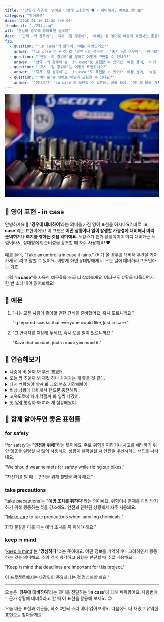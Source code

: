 ```yaml
---
title: "'만일의 경우에' 영어로 어떻게 표현할까 🛡️ - 대비해서, 예비로 영어로"
category: "영어표현"
date: "2025-01-10 11:32 +09:00"
thumbnail: "./253.png"
alt: "만일의 경우에 영어표현 썸네일"
desc: "'만약 ~의 경우에', '혹시 ~일 경우에', '예비로'를 영어로 어떻게 표현하면 좋을까요? '비가 올 경우에 우산을 가져가', '늦을 경우를 대비해서 미리 전화해' 등을 영어로 표현하는 법을 배워봅시다. 다양한 예문을 통해서 연습하고 본인의 표현으로 만들어 보세요."
faq:
  - question: "'in case'의 한국어 의미는 무엇인가요?"
    answer: "'in case'는 한국어로 '만약 ~의 경우에', '혹시 ~일 경우에', '예비로' 등으로 번역될 수 있습니다."
  - question: "'만약 ~의 경우에'를 영어로 어떻게 표현할 수 있나요?"
    answer: "'만약 ~의 경우에'는 'in case'로 표현할 수 있어요. 예를 들어, '비가 올 경우에 우산을 가져가'는 'Take an umbrella in case it rains'로 말할 수 있어요."
  - question: "'혹시 ~일 경우에'는 어떻게 표현하나요?"
    answer: "'혹시 ~일 경우에'는 'in case'로 표현할 수 있어요. 예를 들어, '늦을 경우를 대비해서 미리 전화해'는 'Call me in case you're late'로 말할 수 있어요."
  - question: "'예비로'는 영어로 어떻게 표현할 수 있나요?"
    answer: "'예비로'는 'in case'로 표현할 수 있어요. 예를 들어, '예비로 물을 가지고 가는 게 좋겠어'는 'It's good to bring water in case'로 말할 수 있어요."
---
```


![테이블에 있는 나사모음](./253-1.jpg)

## 🌟 영어 표현 - in case

안녕하세요 👋 '**경우에 대비하여**'라는 의미를 가진 영어 표현을 아시나요? 바로 '**in case**'라는 표현이에요! 이 표현은 **어떤 상황이나 일이 발생할 가능성에 대비해서 미리 준비하거나 조치를 취하는 것을 의미해요.** 뉘앙스가 뭔가 긍정적이고 미리 대비하는 느낌이라서, 상대방에게 준비성을 강조할 때 자주 사용해요! 🛡️

예를 들어, "Take an umbrella in case it rains." (비가 올 경우를 대비해 우산을 가져가세요.)라고 말할 수 있어요. 이렇게 하면 상대방에게 비 오는 날에 대비하라고 조언하는 거죠.

<ins class="adsbygoogle"
     style="display:block"
     data-ad-client="ca-pub-1465612013356152"
     data-ad-slot="2106896038"
     data-ad-format="auto"
     data-full-width-responsive="true"></ins>

<script>
     (adsbygoogle = window.adsbygoogle || []).push({});
</script>

그럼 "**in case**"를 사용한 예문들을 조금 더 살펴볼게요. 여러분도 상황을 떠올리면서 한 번 소리 내어 읽어보세요!

## 📖 예문

1. "나는 모든 사람이 좋아할 만한 간식을 준비했어요, 혹시 모르니까요."

   "I prepared snacks that everyone would like, just in case."

2. "그 연락처를 저장해 두세요, 혹시 모를 일이 있으니까요."

   "Save that contact, just in case you need it."

## 💬 연습해보기

<details>
<summary>나중에 비 올까 봐 우산 챙겼어.</summary>
<span>I brought an umbrella just in case it rains later.</span>
</details>

<details>
<summary>오늘 밤 추울까 봐 재킷 하나 가져가는 게 좋을 것 같아.</summary>
<span>You should take a jacket in case it gets cold tonight.</span>
</details>

<details>
<summary>다시 연락해야 할까 봐 그의 번호 저장해놨어.</summary>
<span>I saved his number just in case we need to contact him again.</span>
</details>

<details>
<summary>비상 상황에 대비해서 핸드폰 충전해둬.</summary>
<span>Keep your phone charged in case there's an emergency.</span>
</details>

<details>
<summary>고속도로에 차가 막힐까 봐 일찍 나갔어.</summary>
<span>She left early in case there was traffic on the highway.</span>
</details>

<details>
<summary>첫 알람 놓칠까 봐 여러 개 설정해놨어.</summary>
<span>I'm setting multiple alarms in case I sleep through the first one.</span>
</details>

## 🤝 함께 알아두면 좋은 표현들

### for safety

'for safety'는 "**안전을 위해**"라는 뜻이에요. 주로 위험을 피하거나 사고를 예방하기 위한 행동을 설명할 때 많이 사용해요. 상황이 불확실할 때 안전을 우선시하는 태도를 나타내요.

"We should wear helmets for safety while riding our bikes."

"자전거를 탈 때는 안전을 위해 헬멧을 써야 해요."

### take precautions

'take precautions'는 "**예방 조치를 취하다**"라는 의미예요. 위험이나 문제를 미리 방지하기 위해 행동하는 것을 강조해요. 안전과 관련된 상황에서 자주 사용돼요.

"[Make sure](/blog/in-english/232.make-sure/) to take precautions when handling chemicals."

화학 물질을 다룰 때는 예방 조치를 꼭 취해야 해요."

### keep in mind

'[keep in mind](/blog/in-english/222.keep-in-mind/)'는 "**명심하다**"라는 뜻이에요. 어떤 정보를 기억하거나 고려하면서 행동하는 것을 의미해요. 주의 깊게 생각하고 상황을 판단할 때 주로 사용해요.

"Keep in mind that deadlines are important for this project."

이 프로젝트에서는 마감일이 중요하다는 걸 명심해야 해요."

---

오늘은 '**경우에 대비하여**'라는 의미를 전달하는 '**in case**'에 대해 배워봤어요. 다음번에 누군가 상황에 대비하라고 할 때 이 표현을 활용해 보세요. 😊

오늘 배운 표현과 예문들, 최소 3번씩 소리 내어 읽어보세요. 다음에도 더 재밌고 유익한 표현으로 찾아올게요!
